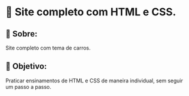# 🚀 Site completo com HTML e CSS.

## 📌 Sobre:
Site completo com tema de carros.

## 🎯 Objetivo:
Praticar ensinamentos de HTML e CSS de maneira individual, sem seguir um passo a passo.
